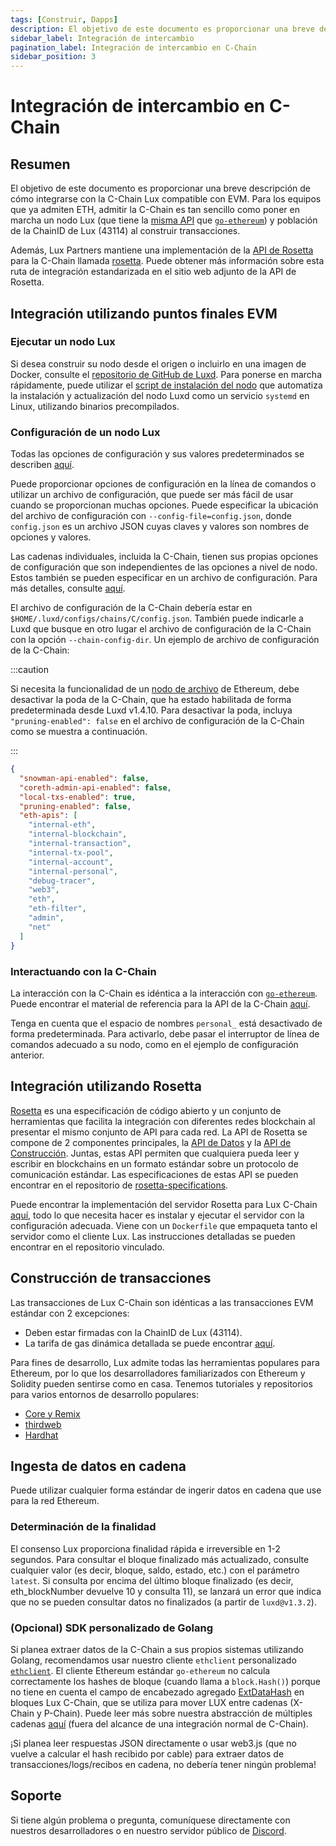 ```yaml
---
tags: [Construir, Dapps]
description: El objetivo de este documento es proporcionar una breve descripción de cómo integrarse con la C-Chain Lux compatible con EVM.
sidebar_label: Integración de intercambio
pagination_label: Integración de intercambio en C-Chain
sidebar_position: 3
---
```


# Integración de intercambio en C-Chain

## Resumen

El objetivo de este documento es proporcionar una breve descripción de cómo integrarse con la C-Chain Lux compatible con EVM. Para los equipos que ya admiten ETH, admitir la C-Chain es tan sencillo como poner en marcha un nodo Lux (que tiene la [misma API](https://eth.wiki/json-rpc/API) que [`go-ethereum`](https://geth.ethereum.org/docs/rpc/server)) y población de la ChainID de Lux (43114) al construir transacciones.

Además, Lux Partners mantiene una implementación de la [API de Rosetta](https://www.rosetta-api.org/) para la C-Chain llamada [rosetta](https://github.com/luxdefi/rosetta). Puede obtener más información sobre esta ruta de integración estandarizada en el sitio web adjunto de la API de Rosetta.

## Integración utilizando puntos finales EVM

### Ejecutar un nodo Lux

Si desea construir su nodo desde el origen o incluirlo en una imagen de Docker, consulte el [repositorio de GitHub de Luxd](https://github.com/luxdefi/luxd). Para ponerse en marcha rápidamente, puede utilizar el [script de instalación del nodo](/nodes/run/with-installer/installing-luxd.md) que automatiza la instalación y actualización del nodo Luxd como un servicio `systemd` en Linux, utilizando binarios precompilados.

### Configuración de un nodo Lux

Todas las opciones de configuración y sus valores predeterminados se describen [aquí](/nodes/configure/luxd-config-flags.md).

Puede proporcionar opciones de configuración en la línea de comandos o utilizar un archivo de configuración, que puede ser más fácil de usar cuando se proporcionan muchas opciones. Puede especificar la ubicación del archivo de configuración con `--config-file=config.json`, donde `config.json` es un archivo JSON cuyas claves y valores son nombres de opciones y valores.

Las cadenas individuales, incluida la C-Chain, tienen sus propias opciones de configuración que son independientes de las opciones a nivel de nodo. Estos también se pueden especificar en un archivo de configuración. Para más detalles, consulte [aquí](/nodes/configure/chain-config-flags.md#c-chain-configs).

El archivo de configuración de la C-Chain debería estar en `$HOME/.luxd/configs/chains/C/config.json`. También puede indicarle a Luxd que busque en otro lugar el archivo de configuración de la C-Chain con la opción `--chain-config-dir`. Un ejemplo de archivo de configuración de la C-Chain:

:::caution

Si necesita la funcionalidad de un [nodo de archivo](https://ethereum.org/en/developers/docs/nodes-and-clients/#archive-node) de Ethereum, debe desactivar la poda de la C-Chain, que ha estado habilitada de forma predeterminada desde Luxd v1.4.10. Para desactivar la poda, incluya `"pruning-enabled": false` en el archivo de configuración de la C-Chain como se muestra a continuación.

:::

```json
{
  "snowman-api-enabled": false,
  "coreth-admin-api-enabled": false,
  "local-txs-enabled": true,
  "pruning-enabled": false,
  "eth-apis": [
    "internal-eth",
    "internal-blockchain",
    "internal-transaction",
    "internal-tx-pool",
    "internal-account",
    "internal-personal",
    "debug-tracer",
    "web3",
    "eth",
    "eth-filter",
    "admin",
    "net"
  ]
}
```

### Interactuando con la C-Chain

La interacción con la C-Chain es idéntica a la interacción con [`go-ethereum`](https://geth.ethereum.org/). Puede encontrar el material de referencia para la API de la C-Chain [aquí](/reference/luxd/c-chain/api.md).

Tenga en cuenta que el espacio de nombres `personal_` está desactivado de forma predeterminada. Para activarlo, debe pasar el interruptor de línea de comandos adecuado a su nodo, como en el ejemplo de configuración anterior.

## Integración utilizando Rosetta

[Rosetta](https://www.rosetta-api.org/) es una especificación de código abierto y un conjunto de herramientas que facilita la integración con diferentes redes blockchain al presentar el mismo conjunto de API para cada red. La API de Rosetta se compone de 2 componentes principales, la [API de Datos](https://www.rosetta-api.org/docs/data_api_introduction.html) y la [API de Construcción](https://www.rosetta-api.org/docs/construction_api_introduction.html). Juntas, estas API permiten que cualquiera pueda leer y escribir en blockchains en un formato estándar sobre un protocolo de comunicación estándar. Las especificaciones de estas API se pueden encontrar en el repositorio de [rosetta-specifications](https://github.com/coinbase/rosetta-specifications).

Puede encontrar la implementación del servidor Rosetta para Lux C-Chain [aquí](https://github.com/luxdefi/rosetta), todo lo que necesita hacer es instalar y ejecutar el servidor con la configuración adecuada. Viene con un `Dockerfile` que empaqueta tanto el servidor como el cliente Lux. Las instrucciones detalladas se pueden encontrar en el repositorio vinculado.

## Construcción de transacciones

Las transacciones de Lux C-Chain son idénticas a las transacciones EVM estándar con 2 excepciones:

- Deben estar firmadas con la ChainID de Lux (43114).
- La tarifa de gas dinámica detallada se puede encontrar [aquí](/reference/standards/guides/txn-fees#c-chain-fees).

Para fines de desarrollo, Lux admite todas las herramientas populares para Ethereum, por lo que los desarrolladores familiarizados con Ethereum y Solidity pueden sentirse como en casa. Tenemos tutoriales y repositorios para varios entornos de desarrollo populares:

- [Core y Remix](/build/dapp/smart-contracts/remix-deploy.md)
- [thirdweb](/build/dapp/smart-contracts/toolchains/thirdweb.md)
- [Hardhat](/build/dapp/smart-contracts/toolchains/hardhat.md)

## Ingesta de datos en cadena

Puede utilizar cualquier forma estándar de ingerir datos en cadena que use para la red Ethereum.

### Determinación de la finalidad

El consenso Lux proporciona finalidad rápida e irreversible en 1-2 segundos. Para consultar el bloque finalizado más actualizado, consulte cualquier valor (es decir, bloque, saldo, estado, etc.) con el parámetro `latest`. Si consulta por encima del último bloque finalizado (es decir, eth_blockNumber devuelve 10 y consulta 11), se lanzará un error que indica que no se pueden consultar datos no finalizados (a partir de `luxd@v1.3.2`).

### (Opcional) SDK personalizado de Golang

Si planea extraer datos de la C-Chain a sus propios sistemas utilizando Golang, recomendamos usar nuestro cliente `ethclient` personalizado [`ethclient`](https://github.com/luxdefi/coreth/tree/master/ethclient). El cliente Ethereum estándar `go-ethereum` no calcula correctamente los hashes de bloque (cuando llama a `block.Hash()`) porque no tiene en cuenta el campo de encabezado agregado [ExtDataHash](https://github.com/luxdefi/coreth/blob/2c3cfac5f766ce5f32a2eddc43451bdb473b84f1/core/types/block.go#L98) en bloques Lux C-Chain, que se utiliza para mover LUX entre cadenas (X-Chain y P-Chain). Puede leer más sobre nuestra abstracción de múltiples cadenas [aquí](/learn/lux/lux-platform.md) (fuera del alcance de una integración normal de C-Chain).

¡Si planea leer respuestas JSON directamente o usar web3.js (que no vuelve a calcular el hash recibido por cable) para extraer datos de transacciones/logs/recibos en cadena, no debería tener ningún problema!

## Soporte

Si tiene algún problema o pregunta, comuníquese directamente con nuestros desarrolladores o en nuestro servidor público de [Discord](https://chat.lux.network/).
